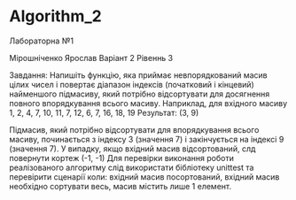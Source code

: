 # Algorithm_2
Лабораторна №1

Мірошніченко Ярослав Варіант 2 Рівеннь 3

Завдання:
Напишіть функцію, яка приймає невпорядкований масив цілих чисел і повертає діапазон
індексів (початковий і кінцевий) найменшого підмасиву, який потрібно відсортувати для
досягнення повного впорядкування всього масиву.
Наприклад, для вхідного масиву 1, 2, 4, 7, 10, 11, 7, 12, 6, 7, 16, 18, 19
Результат: (3, 9)

Підмасив, який потрібно відсортувати для впорядкування всього масиву, починається з
індексу 3 (значення 7) і закінчується на індексі 9 (значення 7). У випадку, якщо вхідний
масив відсортований, слд повернути кортеж (-1, -1)
Для перевірки виконання роботи реалізованого алгоритму слід використати
бібліотеку unittest та перевірити сценарії коли: вхідний масив посортований, вхідний масив
необхідно сортувати весь, масив містить лише 1 елемент.
